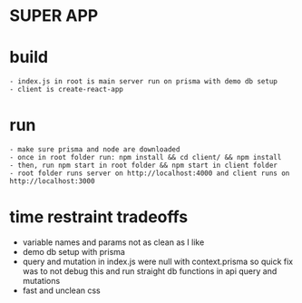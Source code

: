 # SUPER APP

# build
	- index.js in root is main server run on prisma with demo db setup
	- client is create-react-app

# run 
	- make sure prisma and node are downloaded
	- once in root folder run: npm install && cd client/ && npm install
	- then, run npm start in root folder && npm start in client folder
	- root folder runs server on http://localhost:4000 and client runs on http://localhost:3000

# time restraint tradeoffs
 - variable names and params not as clean as I like
 - demo db setup with prisma
 - query and mutation in index.js were null with context.prisma so quick fix was to not debug this and run straight db functions in api query and mutations
 - fast and unclean css